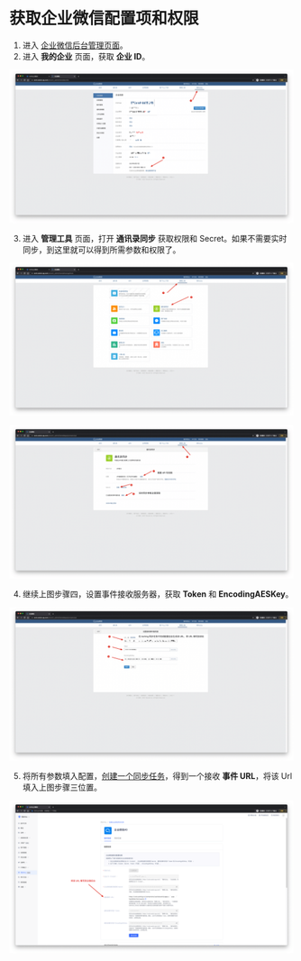 # 获取企业微信配置项和权限

<LastUpdated/>

1. 进入 [企业微信后台管理页面](https://work.weixin.qq.com/wework_admin/frame)。
2. 进入 **我的企业** 页面，获取 **企业 ID**。

![](../../images/wechatWork-1.png)

3. 进入 **管理工具** 页面，打开 **通讯录同步** 获取权限和 Secret。如果不需要实时同步，到这里就可以得到所需参数和权限了。

![](../../images/wechatWork-2.png)

![](../../images/wechatWork-3.png)

4. 继续上图步骤四，设置事件接收服务器，获取 **Token** 和 **EncodingAESKey**。

![](../../images/wechatWork-4.png)

5. 将所有参数填入配置，[创建一个同步任务](/guides/sync-new/create-sync-new/README.md)，得到一个接收 **事件 URL**，将该 Url 填入上图步骤三位置。

![](../../images/wechatWork-5.png)